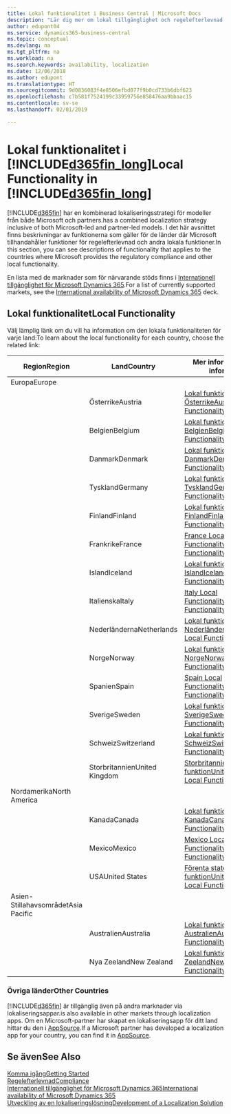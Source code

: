 ```yaml
---
title: Lokal funktionalitet i Business Central | Microsoft Docs
description: "Lär dig mer om lokal tillgänglighet och regelefterlevnad för Dynamics 365 Business Central."
author: edupont04
ms.service: dynamics365-business-central
ms.topic: conceptual
ms.devlang: na
ms.tgt_pltfrm: na
ms.workload: na
ms.search.keywords: availability, localization
ms.date: 12/06/2018
ms.author: edupont
ms.translationtype: HT
ms.sourcegitcommit: 9d0836083f4e8506efbd077f9b0cd733b6dbf623
ms.openlocfilehash: c7b581f7524199c33959756e858476aa9bbaac15
ms.contentlocale: sv-se
ms.lasthandoff: 02/01/2019

---
```

# <a name="local-functionality-in-included365finlongincludesd365finlongmdmd"></a><span data-ttu-id="52056-103">Lokal funktionalitet i [!INCLUDE[d365fin_long](includes/d365fin_long_md.md)]</span><span class="sxs-lookup"><span data-stu-id="52056-103">Local Functionality in [!INCLUDE[d365fin_long](includes/d365fin_long_md.md)]</span></span>
[!INCLUDE[d365fin](includes/d365fin_md.md)] <span data-ttu-id="52056-104">har en kombinerad lokaliseringsstrategi för modeller från både Microsoft och partners.</span><span class="sxs-lookup"><span data-stu-id="52056-104">has a combined localization strategy inclusive of both Microsoft-led and partner-led models.</span></span> <span data-ttu-id="52056-105">I det här avsnittet finns beskrivningar av funktionerna som gäller för de länder där Microsoft tillhandahåller funktioner för regelefterlevnad och andra lokala funktioner.</span><span class="sxs-lookup"><span data-stu-id="52056-105">In this section, you can see descriptions of functionality that applies to the countries where Microsoft provides the regulatory compliance and other local functionality.</span></span>  

<span data-ttu-id="52056-106">En lista med de marknader som för närvarande stöds finns i [Internationell tillgänglighet för Microsoft Dynamics 365](https://docs.microsoft.com/en-us/dynamics365/get-started/availability).</span><span class="sxs-lookup"><span data-stu-id="52056-106">For a list of currently supported markets, see the [International availability of Microsoft Dynamics 365](https://docs.microsoft.com/en-us/dynamics365/get-started/availability) deck.</span></span>  

## <a name="local-functionality"></a><span data-ttu-id="52056-107">Lokal funktionalitet</span><span class="sxs-lookup"><span data-stu-id="52056-107">Local Functionality</span></span>
<span data-ttu-id="52056-108">Välj lämplig länk om du vill ha information om den lokala funktionaliteten för varje land:</span><span class="sxs-lookup"><span data-stu-id="52056-108">To learn about the local functionality for each country, choose the related link:</span></span>

| <span data-ttu-id="52056-109">Region</span><span class="sxs-lookup"><span data-stu-id="52056-109">Region</span></span> | <span data-ttu-id="52056-110">Land</span><span class="sxs-lookup"><span data-stu-id="52056-110">Country</span></span> | <span data-ttu-id="52056-111">Mer information</span><span class="sxs-lookup"><span data-stu-id="52056-111">More information</span></span> |
| --- | --- |--- |
| <span data-ttu-id="52056-112">Europa</span><span class="sxs-lookup"><span data-stu-id="52056-112">Europe</span></span> |  | |
|        | <span data-ttu-id="52056-113">Österrike</span><span class="sxs-lookup"><span data-stu-id="52056-113">Austria</span></span> | [<span data-ttu-id="52056-114">Lokal funktionalitet för Österrike</span><span class="sxs-lookup"><span data-stu-id="52056-114">Austria Local Functionality</span></span>](localfunctionality/austria/austria-local-functionality.md) |
|        | <span data-ttu-id="52056-115">Belgien</span><span class="sxs-lookup"><span data-stu-id="52056-115">Belgium</span></span> |  [<span data-ttu-id="52056-116">Lokal funktionalitet för Belgien</span><span class="sxs-lookup"><span data-stu-id="52056-116">Belgium Local Functionality</span></span>](localfunctionality/belgium/belgium-local-functionality.md) |
|        | <span data-ttu-id="52056-117">Danmark</span><span class="sxs-lookup"><span data-stu-id="52056-117">Denmark</span></span> | [<span data-ttu-id="52056-118">Lokal funktionalitet för Danmark</span><span class="sxs-lookup"><span data-stu-id="52056-118">Denmark Local Functionality</span></span>](localfunctionality/denmark/denmark-local-functionality.md) |
|        | <span data-ttu-id="52056-119">Tyskland</span><span class="sxs-lookup"><span data-stu-id="52056-119">Germany</span></span> | [<span data-ttu-id="52056-120">Lokal funktionalitet för Tyskland</span><span class="sxs-lookup"><span data-stu-id="52056-120">Germany Local Functionality</span></span>](localfunctionality/germany/germany-local-functionality.md) |
|        | <span data-ttu-id="52056-121">Finland</span><span class="sxs-lookup"><span data-stu-id="52056-121">Finland</span></span> | [<span data-ttu-id="52056-122">Lokal funktionalitet för Finland</span><span class="sxs-lookup"><span data-stu-id="52056-122">Finland Local Functionality</span></span>](localfunctionality/finland/finland-local-functionality.md) |
|        | <span data-ttu-id="52056-123">Frankrike</span><span class="sxs-lookup"><span data-stu-id="52056-123">France</span></span> | [<span data-ttu-id="52056-124">France Local Functionality</span><span class="sxs-lookup"><span data-stu-id="52056-124">France Local Functionality</span></span>](localfunctionality/france/france-local-functionality.md) |
|        | <span data-ttu-id="52056-125">Island</span><span class="sxs-lookup"><span data-stu-id="52056-125">Iceland</span></span> | [<span data-ttu-id="52056-126">Lokal funktionalitet för Island</span><span class="sxs-lookup"><span data-stu-id="52056-126">Iceland Local Functionality</span></span>](localfunctionality/iceland/iceland-local-functionality.md) |
|        | <span data-ttu-id="52056-127">Italienska</span><span class="sxs-lookup"><span data-stu-id="52056-127">Italy</span></span> | [<span data-ttu-id="52056-128">Italy Local Functionality</span><span class="sxs-lookup"><span data-stu-id="52056-128">Italy Local Functionality</span></span>](localfunctionality/italy/italy-local-functionality.md) |
|        | <span data-ttu-id="52056-129">Nederländerna</span><span class="sxs-lookup"><span data-stu-id="52056-129">Netherlands</span></span> | [<span data-ttu-id="52056-130">Lokal funktionalitet för Nederländerna</span><span class="sxs-lookup"><span data-stu-id="52056-130">Netherlands Local Functionality</span></span>](localfunctionality/netherlands/netherlands-local-functionality.md) |
|        | <span data-ttu-id="52056-131">Norge</span><span class="sxs-lookup"><span data-stu-id="52056-131">Norway</span></span> | [<span data-ttu-id="52056-132">Lokal funktionalitet för Norge</span><span class="sxs-lookup"><span data-stu-id="52056-132">Norway Local Functionality</span></span>](localfunctionality/norway/norway-local-functionality.md) |
|        | <span data-ttu-id="52056-133">Spanien</span><span class="sxs-lookup"><span data-stu-id="52056-133">Spain</span></span> | [<span data-ttu-id="52056-134">Spain Local Functionality</span><span class="sxs-lookup"><span data-stu-id="52056-134">Spain Local Functionality</span></span>](localfunctionality/spain/spain-local-functionality.md) |
|        | <span data-ttu-id="52056-135">Sverige</span><span class="sxs-lookup"><span data-stu-id="52056-135">Sweden</span></span> | [<span data-ttu-id="52056-136">Lokal funktionalitet för Sverige</span><span class="sxs-lookup"><span data-stu-id="52056-136">Sweden Local Functionality</span></span>](localfunctionality/sweden/sweden-local-functionality.md) |
|        | <span data-ttu-id="52056-137">Schweiz</span><span class="sxs-lookup"><span data-stu-id="52056-137">Switzerland</span></span> | [<span data-ttu-id="52056-138">Lokal funktionalitet för Schweiz</span><span class="sxs-lookup"><span data-stu-id="52056-138">Switzerland Local Functionality</span></span>](localfunctionality/switzerland/switzerland-local-functionality.md) |
|        | <span data-ttu-id="52056-139">Storbritannien</span><span class="sxs-lookup"><span data-stu-id="52056-139">United Kingdom</span></span> | [<span data-ttu-id="52056-140">Storbritannien, lokal funktion</span><span class="sxs-lookup"><span data-stu-id="52056-140">United Kingdom Local Functionality</span></span>](localfunctionality/unitedkingdom/united-kingdom-local-functionality.md) |
| <span data-ttu-id="52056-141">Nordamerika</span><span class="sxs-lookup"><span data-stu-id="52056-141">North America</span></span> |       |  |
|        | <span data-ttu-id="52056-142">Kanada</span><span class="sxs-lookup"><span data-stu-id="52056-142">Canada</span></span>|[<span data-ttu-id="52056-143">Lokal funktionalitet för Kanada</span><span class="sxs-lookup"><span data-stu-id="52056-143">Canada Local Functionality</span></span>](localfunctionality/canada/canada-local-functionality.md) |
|        | <span data-ttu-id="52056-144">Mexico</span><span class="sxs-lookup"><span data-stu-id="52056-144">Mexico</span></span> | [<span data-ttu-id="52056-145">Mexico Local Functionality</span><span class="sxs-lookup"><span data-stu-id="52056-145">Mexico Local Functionality</span></span>](localfunctionality/mexico/mexico-local-functionality.md) |
|        | <span data-ttu-id="52056-146">USA</span><span class="sxs-lookup"><span data-stu-id="52056-146">United States</span></span>|[<span data-ttu-id="52056-147">Förenta staterna: lokal funktion</span><span class="sxs-lookup"><span data-stu-id="52056-147">United States Local Functionality</span></span>](localfunctionality/unitedstates/united-states-local-functionality.md) |
| <span data-ttu-id="52056-148">Asien-Stillahavsområdet</span><span class="sxs-lookup"><span data-stu-id="52056-148">Asia Pacific</span></span> |       |  |
|        | <span data-ttu-id="52056-149">Australien</span><span class="sxs-lookup"><span data-stu-id="52056-149">Australia</span></span> | [<span data-ttu-id="52056-150">Lokal funktionalitet för Australien</span><span class="sxs-lookup"><span data-stu-id="52056-150">Australia Local Functionality</span></span>](localfunctionality/australia/australia-local-functionality.md) |
|        | <span data-ttu-id="52056-151">Nya Zeeland</span><span class="sxs-lookup"><span data-stu-id="52056-151">New Zealand</span></span> | [<span data-ttu-id="52056-152">Lokal funktionalitet för Nya Zeeland</span><span class="sxs-lookup"><span data-stu-id="52056-152">New Zealand Local Functionality</span></span>](localfunctionality/newzealand/new-zealand-local-functionality.md) |

### <a name="other-countries"></a><span data-ttu-id="52056-153">Övriga länder</span><span class="sxs-lookup"><span data-stu-id="52056-153">Other Countries</span></span>
[!INCLUDE[d365fin](includes/d365fin_md.md)] <span data-ttu-id="52056-154">är tillgänglig även på andra marknader via lokaliseringsappar.</span><span class="sxs-lookup"><span data-stu-id="52056-154">is also available in other markets through localization apps.</span></span> <span data-ttu-id="52056-155">Om en Microsoft-partner har skapat en lokaliseringsapp för ditt land hittar du den i [AppSource](https://appsource.microsoft.com/en-us/product/dynamics-365-business-central/).</span><span class="sxs-lookup"><span data-stu-id="52056-155">If a Microsoft partner has developed a localization app for your country, you can find it in [AppSource](https://appsource.microsoft.com/en-us/product/dynamics-365-business-central/).</span></span>

## <a name="see-also"></a><span data-ttu-id="52056-156">Se även</span><span class="sxs-lookup"><span data-stu-id="52056-156">See Also</span></span>
[<span data-ttu-id="52056-157">Komma igång</span><span class="sxs-lookup"><span data-stu-id="52056-157">Getting Started</span></span>](product-get-started.md)  
[<span data-ttu-id="52056-158">Regelefterlevnad</span><span class="sxs-lookup"><span data-stu-id="52056-158">Compliance</span></span>](compliance/compliance-overview.md)  
[<span data-ttu-id="52056-159">Internationell tillgänglighet för Microsoft Dynamics 365</span><span class="sxs-lookup"><span data-stu-id="52056-159">International availability of Microsoft Dynamics 365</span></span>](https://docs.microsoft.com/en-us/dynamics365/get-started/availability)  
[<span data-ttu-id="52056-160">Utveckling av en lokaliseringslösning</span><span class="sxs-lookup"><span data-stu-id="52056-160">Development of a Localization Solution</span></span>](/dynamics365/business-central/dev-itpro/developer/readiness/readiness-develop-localization)  


